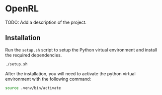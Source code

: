 # OpenRL

TODO: Add a description of the project.

## Installation

Run the `setup.sh` script to setup the Python virtual environment and install the required dependencies.

```bash
./setup.sh
```
After the installation, you will need to activate the python virtual environment with the following command:

```bash
source .venv/bin/activate
```
